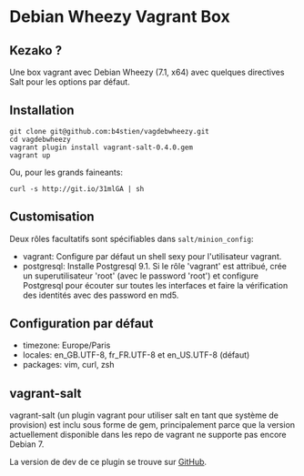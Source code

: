 # Debian Wheezy Vagrant Box

## Kezako ?

Une box vagrant avec Debian Wheezy (7.1, x64) avec quelques directives
Salt pour les options par défaut.

## Installation

    git clone git@github.com:b4stien/vagdebwheezy.git
    cd vagdebwheezy
    vagrant plugin install vagrant-salt-0.4.0.gem
    vagrant up

Ou, pour les grands faineants:

    curl -s http://git.io/31mlGA | sh

## Customisation

Deux rôles facultatifs sont spécifiables dans `salt/minion_config`:

* vagrant: Configure par défaut un shell sexy pour l'utilisateur vagrant.
* postgresql: Installe Postgresql 9.1. Si le rôle 'vagrant' est attribué, crée
  un superutilisateur 'root' (avec le password 'root') et configure Postgresql
  pour écouter sur toutes les interfaces et faire la vérification des identités
  avec des password en md5.

## Configuration par défaut

* timezone: Europe/Paris
* locales: en_GB.UTF-8, fr_FR.UTF-8 et en_US.UTF-8 (défaut)
* packages: vim, curl, zsh

## vagrant-salt

vagrant-salt (un plugin vagrant pour utiliser salt en tant que système
de provision) est inclu sous forme de gem, principalement parce que la
version actuellement disponible dans les repo de vagrant ne supporte pas
encore Debian 7.

La version de dev de ce plugin se trouve sur
[GitHub](https://github.com/saltstack/salty-vagrant).
